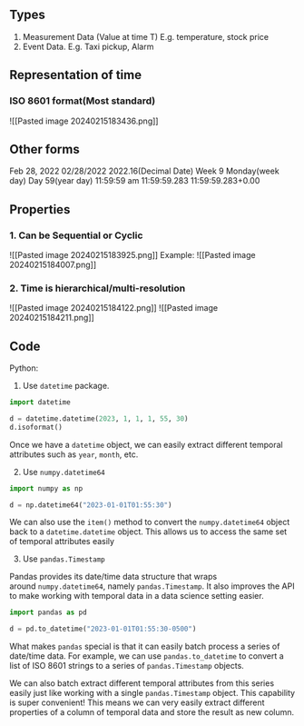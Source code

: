 ## Types

1. Measurement Data (Value at time T) E.g. temperature, stock price
2. Event Data. E.g. Taxi pickup, Alarm

## Representation of time

### ISO 8601 format(Most standard)
![[Pasted image 20240215183436.png]]

## Other forms
Feb 28, 2022
02/28/2022
2022.16(Decimal Date)
Week 9
Monday(week day)
Day 59(year day)
11:59:59 am
11:59:59.283
11:59:59.283+0.00

## Properties

### 1. Can be Sequential or Cyclic 

![[Pasted image 20240215183925.png]]
Example:
![[Pasted image 20240215184007.png]]
### 2. Time is hierarchical/multi-resolution

![[Pasted image 20240215184122.png]]
![[Pasted image 20240215184211.png]]

## Code

Python: 

1. Use `datetime` package.

``` Python
import datetime

d = datetime.datetime(2023, 1, 1, 1, 55, 30)
d.isoformat()
```

Once we have a `datetime` object, we can easily extract different temporal attributes such as `year`, `month`, etc.


2. Use `numpy.datetime64`

```Python
import numpy as np

d = np.datetime64("2023-01-01T01:55:30")
```

We can also use the `item()` method to convert the `numpy.datetime64` object back to a `datetime.datetime` object. This allows us to access the same set of temporal attributes easily

3. Use `pandas.Timestamp`

Pandas provides its date/time data structure that wraps around `numpy.datetime64`, namely `pandas.Timestamp`. It also improves the API to make working with temporal data in a data science setting easier.

``` Python
import pandas as pd

d = pd.to_datetime("2023-01-01T01:55:30-0500")
```

What makes `pandas` special is that it can easily batch process a series of date/time data. For example, we can use `pandas.to_datetime` to convert a list of ISO 8601 strings to a series of `pandas.Timestamp` objects.

We can also batch extract different temporal attributes from this series easily just like working with a single `pandas.Timestamp` object. This capability is super convenient! This means we can very easily extract different properties of a column of temporal data and store the result as new column.


